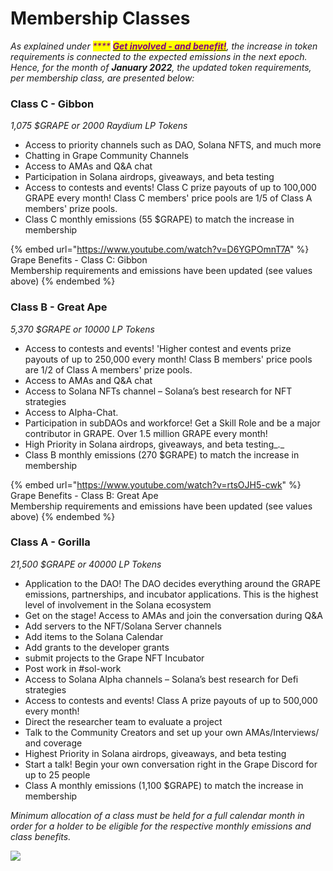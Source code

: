 # Membership Classes

_As explained under  <mark style="color:purple;">****</mark>_ [_<mark style="color:purple;">**Get involved - and benefit!**</mark>_](./)_, the increase in token requirements is connected to the expected emissions in the next epoch. Hence, for the month of **January 2022**, the updated token requirements, per membership class, are presented below:_&#x20;

### **Class C - Gibbon**

_1,075 $GRAPE or 2000 Raydium LP Tokens_

* Access to priority channels such as DAO, Solana NFTS, and much more&#x20;
* Chatting in Grape Community Channels&#x20;
* Access to AMAs and Q\&A chat&#x20;
* Participation in Solana airdrops, giveaways, and beta testing&#x20;
* Access to contests and events! Class C prize payouts of up to 100,000 GRAPE every month! Class C members' price pools are 1/5 of Class A members' prize pools.
* Class C monthly emissions (55 $GRAPE) to match the increase in membership

{% embed url="https://www.youtube.com/watch?v=D6YGPOmnT7A" %}
Grape Benefits - Class C: Gibbon\
Membership requirements and emissions have been updated (see values above)
{% endembed %}

### **Class B - Great Ape**

_5,370 $GRAPE or 10000 LP Tokens_

* Access to contests and events! 'Higher contest and events prize payouts of up to 250,000 every month! Class B members' price pools are 1/2 of Class A members' prize pools.
* Access to AMAs and Q\&A chat&#x20;
* Access to Solana NFTs channel – Solana’s best research for NFT strategies&#x20;
* Access to Alpha-Chat.&#x20;
* Participation in subDAOs and workforce! Get a Skill Role and be a major contributor in GRAPE. Over 1.5 million GRAPE every month!&#x20;
* High Priority in Solana airdrops, giveaways, and beta testing_._
* Class B monthly emissions (270 $GRAPE) to match the increase in membership

{% embed url="https://www.youtube.com/watch?v=rtsOJH5-cwk" %}
Grape Benefits - Class B: Great Ape\
Membership requirements and emissions have been updated (see values above)
{% endembed %}

### **Class A - Gorilla**

_21,500 $GRAPE or 40000 LP Tokens_

* Application to the DAO! The DAO decides everything around the GRAPE emissions, partnerships, and incubator applications. This is the highest level of involvement in the Solana ecosystem&#x20;
* Get on the stage! Access to AMAs and join the conversation during Q\&A&#x20;
* Add servers to the NFT/Solana Server channels&#x20;
* Add items to the Solana Calendar&#x20;
* Add grants to the developer grants&#x20;
* submit projects to the Grape NFT Incubator&#x20;
* Post work in #sol-work&#x20;
* Access to Solana Alpha channels – Solana’s best research for Defi strategies&#x20;
* Access to contests and events! Class A prize payouts of up to 500,000 every month!&#x20;
* Direct the researcher team to evaluate a project&#x20;
* Talk to the Community Creators and set up your own AMAs/Interviews/ and coverage&#x20;
* Highest Priority in Solana airdrops, giveaways, and beta testing&#x20;
* Start a talk! Begin your own conversation right in the Grape Discord for up to 25 people&#x20;
* Class A monthly emissions (1,100 $GRAPE) to match the increase in membership

_Minimum allocation of a class must be held for a full calendar month in order for a holder to be eligible for the respective monthly emissions and class benefits._

![](../../.gitbook/assets/membership\_classes.png)
